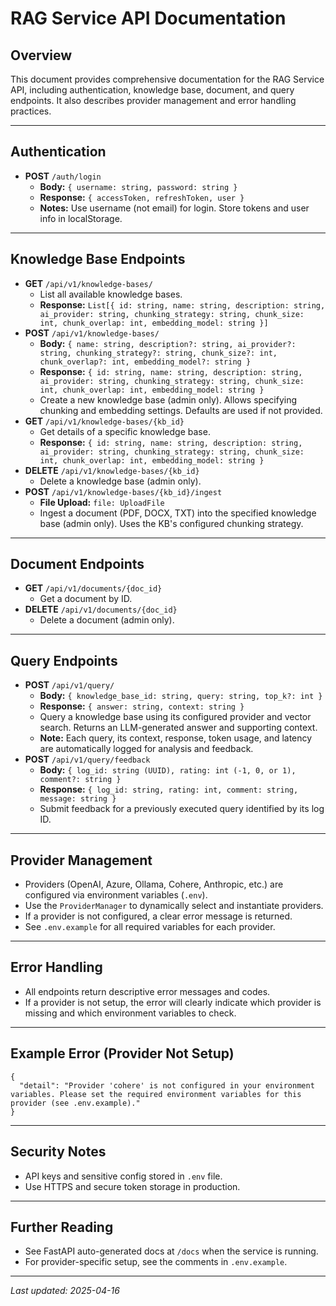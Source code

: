 # RAG Service API Documentation

## Overview
This document provides comprehensive documentation for the RAG Service API, including authentication, knowledge base, document, and query endpoints. It also describes provider management and error handling practices.

---

## Authentication
- **POST** `/auth/login`
  - **Body:** `{ username: string, password: string }`
  - **Response:** `{ accessToken, refreshToken, user }`
  - **Notes:** Use username (not email) for login. Store tokens and user info in localStorage.

---

## Knowledge Base Endpoints
- **GET** `/api/v1/knowledge-bases/`
  - List all available knowledge bases.
  - **Response:** `List[{ id: string, name: string, description: string, ai_provider: string, chunking_strategy: string, chunk_size: int, chunk_overlap: int, embedding_model: string }]`
- **POST** `/api/v1/knowledge-bases/`
  - **Body:** `{ name: string, description?: string, ai_provider?: string, chunking_strategy?: string, chunk_size?: int, chunk_overlap?: int, embedding_model?: string }`
  - **Response:** `{ id: string, name: string, description: string, ai_provider: string, chunking_strategy: string, chunk_size: int, chunk_overlap: int, embedding_model: string }`
  - Create a new knowledge base (admin only). Allows specifying chunking and embedding settings. Defaults are used if not provided.
- **GET** `/api/v1/knowledge-bases/{kb_id}`
  - Get details of a specific knowledge base.
  - **Response:** `{ id: string, name: string, description: string, ai_provider: string, chunking_strategy: string, chunk_size: int, chunk_overlap: int, embedding_model: string }`
- **DELETE** `/api/v1/knowledge-bases/{kb_id}`
  - Delete a knowledge base (admin only).
- **POST** `/api/v1/knowledge-bases/{kb_id}/ingest`
  - **File Upload:** `file: UploadFile`
  - Ingest a document (PDF, DOCX, TXT) into the specified knowledge base (admin only). Uses the KB's configured chunking strategy.

---

## Document Endpoints
- **GET** `/api/v1/documents/{doc_id}`
  - Get a document by ID.
- **DELETE** `/api/v1/documents/{doc_id}`
  - Delete a document (admin only).

---

## Query Endpoints
- **POST** `/api/v1/query/`
  - **Body:** `{ knowledge_base_id: string, query: string, top_k?: int }`
  - **Response:** `{ answer: string, context: string }`
  - Query a knowledge base using its configured provider and vector search. Returns an LLM-generated answer and supporting context.
  - **Note:** Each query, its context, response, token usage, and latency are automatically logged for analysis and feedback.
- **POST** `/api/v1/query/feedback`
  - **Body:** `{ log_id: string (UUID), rating: int (-1, 0, or 1), comment?: string }`
  - **Response:** `{ log_id: string, rating: int, comment: string, message: string }`
  - Submit feedback for a previously executed query identified by its log ID.

---

## Provider Management
- Providers (OpenAI, Azure, Ollama, Cohere, Anthropic, etc.) are configured via environment variables (`.env`).
- Use the `ProviderManager` to dynamically select and instantiate providers.
- If a provider is not configured, a clear error message is returned.
- See `.env.example` for all required variables for each provider.

---

## Error Handling
- All endpoints return descriptive error messages and codes.
- If a provider is not setup, the error will clearly indicate which provider is missing and which environment variables to check.

---

## Example Error (Provider Not Setup)
```
{
  "detail": "Provider 'cohere' is not configured in your environment variables. Please set the required environment variables for this provider (see .env.example)."
}
```

---

## Security Notes
- API keys and sensitive config  stored in `.env` file.
- Use HTTPS and secure token storage in production.

---

## Further Reading
- See FastAPI auto-generated docs at `/docs` when the service is running.
- For provider-specific setup, see the comments in `.env.example`.

---

*Last updated: 2025-04-16*
